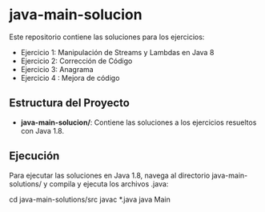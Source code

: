 # java-main-solucion

Este repositorio contiene las soluciones para los ejercicios:
- Ejercicio 1: Manipulación de Streams y Lambdas en Java 8
- Ejercicio 2: Corrección de Código
- Ejercicio 3: Anagrama
- Ejercicio 4 : Mejora de código

## Estructura del Proyecto

- **java-main-solucion/**: Contiene las soluciones a los ejercicios resueltos con Java 1.8.

## Ejecución

Para ejecutar las soluciones en Java 1.8, navega al directorio java-main-solutions/ y compila y ejecuta los archivos .java:

cd java-main-solutions/src
javac *.java
java Main
